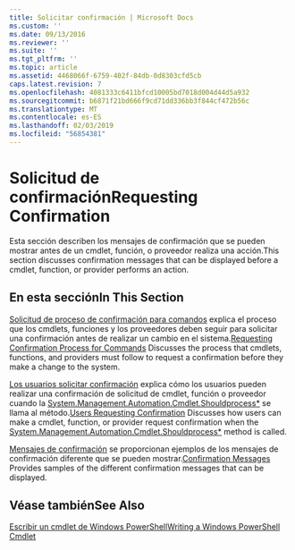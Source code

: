 ```yaml
---
title: Solicitar confirmación | Microsoft Docs
ms.custom: ''
ms.date: 09/13/2016
ms.reviewer: ''
ms.suite: ''
ms.tgt_pltfrm: ''
ms.topic: article
ms.assetid: 4468066f-6759-402f-84db-0d8303cfd5cb
caps.latest.revision: 7
ms.openlocfilehash: 4081333c6411bfcd10005bd7018d004d44d5a932
ms.sourcegitcommit: b6871f21bd666f9cd71dd336bb3f844cf472b56c
ms.translationtype: MT
ms.contentlocale: es-ES
ms.lasthandoff: 02/03/2019
ms.locfileid: "56854381"
---
```

# <a name="requesting-confirmation"></a><span data-ttu-id="0385d-102">Solicitud de confirmación</span><span class="sxs-lookup"><span data-stu-id="0385d-102">Requesting Confirmation</span></span>

<span data-ttu-id="0385d-103">Esta sección describen los mensajes de confirmación que se pueden mostrar antes de un cmdlet, función, o proveedor realiza una acción.</span><span class="sxs-lookup"><span data-stu-id="0385d-103">This section discusses confirmation messages that can be displayed before a cmdlet, function, or provider performs an action.</span></span>

## <a name="in-this-section"></a><span data-ttu-id="0385d-104">En esta sección</span><span class="sxs-lookup"><span data-stu-id="0385d-104">In This Section</span></span>

<span data-ttu-id="0385d-105">[Solicitud de proceso de confirmación para comandos](./requesting-confirmation-from-cmdlets.md) explica el proceso que los cmdlets, funciones y los proveedores deben seguir para solicitar una confirmación antes de realizar un cambio en el sistema.</span><span class="sxs-lookup"><span data-stu-id="0385d-105">[Requesting Confirmation Process for Commands](./requesting-confirmation-from-cmdlets.md) Discusses the process that cmdlets, functions, and providers must follow to request a confirmation before they make a change to the system.</span></span>

<span data-ttu-id="0385d-106">[Los usuarios solicitar confirmación](./users-requesting-confirmation.md) explica cómo los usuarios pueden realizar una confirmación de solicitud de cmdlet, función o proveedor cuando la [System.Management.Automation.Cmdlet.Shouldprocess\*](/dotnet/api/System.Management.Automation.Cmdlet.ShouldProcess) se llama al método.</span><span class="sxs-lookup"><span data-stu-id="0385d-106">[Users Requesting Confirmation](./users-requesting-confirmation.md) Discusses how users can make a cmdlet, function, or provider request confirmation when the [System.Management.Automation.Cmdlet.Shouldprocess\*](/dotnet/api/System.Management.Automation.Cmdlet.ShouldProcess) method is called.</span></span>

<span data-ttu-id="0385d-107">[Mensajes de confirmación](./confirmation-messages.md) se proporcionan ejemplos de los mensajes de confirmación diferente que se pueden mostrar.</span><span class="sxs-lookup"><span data-stu-id="0385d-107">[Confirmation Messages](./confirmation-messages.md) Provides samples of the different confirmation messages that can be displayed.</span></span>

## <a name="see-also"></a><span data-ttu-id="0385d-108">Véase también</span><span class="sxs-lookup"><span data-stu-id="0385d-108">See Also</span></span>

[<span data-ttu-id="0385d-109">Escribir un cmdlet de Windows PowerShell</span><span class="sxs-lookup"><span data-stu-id="0385d-109">Writing a Windows PowerShell Cmdlet</span></span>](./writing-a-windows-powershell-cmdlet.md)
